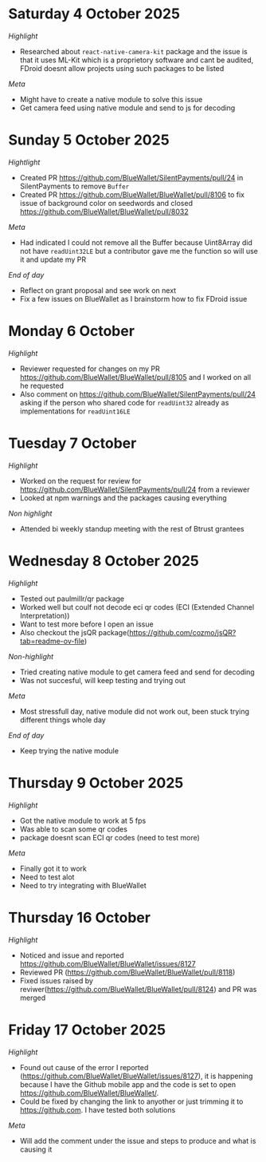 # Saturday 4 October 2025

*Highlight*
- Researched about `react-native-camera-kit` package and the issue is that it uses ML-Kit which is a proprietory software and cant be audited, FDroid doesnt allow projects using such packages to be listed

*Meta*
- Might have to create a native module to solve this issue
- Get camera feed using native module and send to js for decoding


# Sunday 5 October 2025

*Hightlight*
- Created PR https://github.com/BlueWallet/SilentPayments/pull/24 in SilentPayments to remove `Buffer`
- Created PR https://github.com/BlueWallet/BlueWallet/pull/8106 to fix issue of background color on seedwords and closed https://github.com/BlueWallet/BlueWallet/pull/8032

*Meta*
- Had indicated I could not remove all the Buffer because Uint8Array did not have `readUint32LE` but a contributor gave me the function so will use it and update my PR

*End of day*
- Reflect on grant proposal and see work on next
- Fix a few issues on BlueWallet as I brainstorm how to fix FDroid issue


# Monday 6 October

*Highlight*
- Reviewer requested for changes on my PR https://github.com/BlueWallet/BlueWallet/pull/8105 and I worked on all he requested
- Also comment on  https://github.com/BlueWallet/SilentPayments/pull/24 asking if the person who shared code for `readUint32` already as implementations for `readUint16LE`

# Tuesday 7 October

*Highlight*
- Worked on the request for review for https://github.com/BlueWallet/SilentPayments/pull/24 from a reviewer
- Looked at npm warnings and the packages causing everything

*Non highlight*
- Attended bi weekly standup meeting with the rest of Btrust grantees


# Wednesday 8 October 2025

*Highlight*
- Tested out paulmillr/qr package
- Worked well but coulf not decode eci qr codes (ECI (Extended Channel Interpretation))
- Want to test more before I open an issue
- Also checkout the jsQR package(https://github.com/cozmo/jsQR?tab=readme-ov-file)

*Non-highlight*
- Tried creating native module to get camera feed and send for decoding
- Was not succesful, will keep testing and trying out

*Meta*
- Most stressfull day, native module did not work out, been stuck trying different things whole day

*End of day*
- Keep trying the native module


# Thursday 9 October 2025

*Highlight*
- Got the native module to work at 5 fps
- Was able to scan some qr codes
- package doesnt scan ECI qr codes (need to test more)

*Meta*
- Finally got it to work
- Need to test alot
- Need to try integrating with BlueWallet


# Thursday 16 October
*Highlight*
- Noticed and issue and reported https://github.com/BlueWallet/BlueWallet/issues/8127
- Reviewed PR (https://github.com/BlueWallet/BlueWallet/pull/8118)
- Fixed issues raised by reviwer(https://github.com/BlueWallet/BlueWallet/pull/8124) and PR was merged

# Friday 17 October 2025

*Highlight*
- Found out cause of the error I reported (https://github.com/BlueWallet/BlueWallet/issues/8127), it is happening because I have the Github mobile app and the code is set to open  https://github.com/BlueWallet/BlueWallet/.
- Could be fixed by changing the link to anyother or just trimming it to https://github.com. I have tested both solutions

*Meta*
- Will add the comment under the issue and steps to produce and what is causing it


